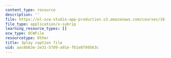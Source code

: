 ```yaml
---
content_type: resource
description: ''
file: https://ol-ocw-studio-app-production.s3.amazonaws.com/courses/16-687-private-pilot-ground-school-january-iap-2019/aac6b63e2e3157d9a91ef61e0799563c_n068fel-W9I.vtt
file_type: application/x-subrip
learning_resource_types: []
ocw_type: OCWFile
resourcetype: Other
title: 3play caption file
uid: aac6b63e-2e31-57d9-a91e-f61e0799563c
---
```

